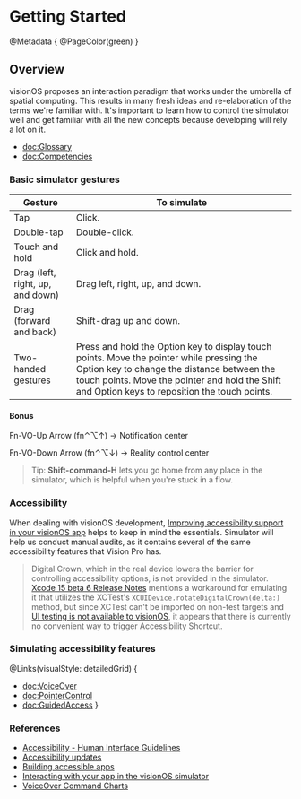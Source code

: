 # Getting Started

@Metadata {
    @PageColor(green)
}

## Overview
visionOS proposes an interaction paradigm that works under the umbrella of spatial computing. This results in many fresh ideas and re-elaboration of the terms we're familiar with. It's important to learn how to control the simulator well and get familiar with all the new concepts because developing will rely a lot on it.

- <doc:Glossary>
- <doc:Competencies>

### Basic simulator gestures 

| **Gesture**                      | **To simulate**                    |
| -------------------------------- | ---------------------------------- |
| Tap                              | Click.                             |
| Double-tap                       | Double-click.                      |
| Touch and hold                   | Click and hold.                    |
| Drag (left, right, up, and down) | Drag left, right, up, and down.    |
| Drag (forward and back)          | Shift-drag up and down.            |
| Two-handed gestures              | Press and hold the Option key to display touch points. Move the pointer while pressing the Option key to change the distance between the touch points. Move the pointer and hold the Shift and Option keys to reposition the touch points.           |

#### Bonus
Fn-VO-Up Arrow (fn⌃⌥↑) -> Notification center

Fn-VO-Down Arrow (fn⌃⌥↓) -> Reality control center

> Tip: **Shift-command-H** lets you go home from any place in the simulator, which is helpful when you're stuck in a flow.

### Accessibility

When dealing with visionOS development, [Improving accessibility support in your visionOS app](https://developer.apple.com/documentation/visionos/improving-accessibility-support-in-your-app) helps to keep in mind the essentials. Simulator will help us conduct manual audits, as it contains several of the same accessibility features that Vision Pro has.

> Digital Crown, which in the real device lowers the barrier for controlling accessibility options, is not provided in the simulator. [Xcode 15 beta 6 Release Notes](https://developer.apple.com/documentation/Xcode-Release-Notes/xcode-15-release-notes#visionOS-Simulator) mentions a workaround for emulating it that utilizes the XCTest's `XCUIDevice.rotateDigitalCrown(delta:)` method, but since XCTest can't be imported on non-test targets and [UI testing is not available to visionOS](https://developer.apple.com/documentation/xctest/user_interface_tests), it appears that there is currently no convenient way to trigger Accessibility Shortcut.


### Simulating accessibility features

@Links(visualStyle: detailedGrid) {
  - <doc:VoiceOver>
  - <doc:PointerControl>
  - <doc:GuidedAccess>
}


### References
- [Accessibility - Human Interface Guidelines](https://developer.apple.com/design/human-interface-guidelines/accessibility)
- [Accessibility updates](https://developer.apple.com/documentation/updates/accessibility)
- [Building accessible apps](https://developer.apple.com/accessibility/)
- [Interacting with your app in the visionOS simulator](https://developer.apple.com/documentation/visionos/interacting-with-your-app-in-the-visionos-simulator)
- [VoiceOver Command Charts](https://help.apple.com/voiceover/command-charts/)
